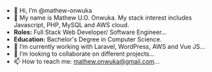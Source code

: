 - 👋 Hi, I’m @mathew-onwuka
- 👀 My name is Mathew U.O. Onwuka. My stack interest includes Javascript, PHP, MySQL and AWS cloud. 
- **Roles:** Full Stack Web Developer/ Software Engineer...
- **Education:** Bachelor's Degree in Computer Science.
- 🌱 I’m currently working with Laravel, WordPress, AWS and Vue JS...
- 💞️ I’m looking to collaborate on different projects...
- 📫 How to reach me: mathew.onwuka@gmail.com...

<!---
mathew-onwuka/mathew-onwuka is a ✨ special ✨ repository because its `README.md` (this file) appears on your GitHub profile.
You can click the Preview link to take a look at your changes.
--->
